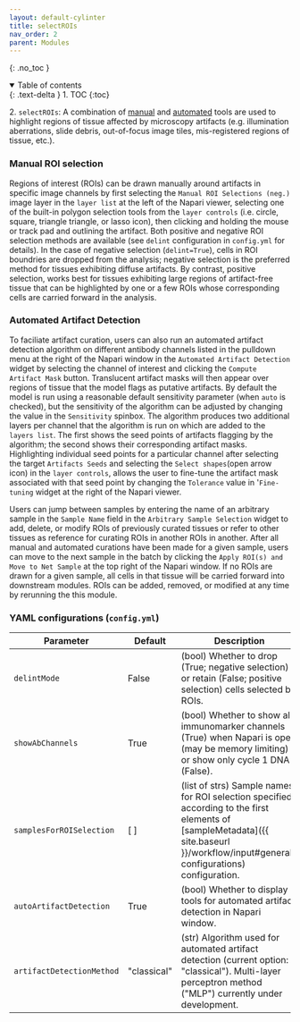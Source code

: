 ```yaml
---
layout: default-cylinter
title: selectROIs
nav_order: 2
parent: Modules
---
```


{: .no_toc }

<details open markdown="block">
  <summary>
    Table of contents
  </summary>
  {: .text-delta }
1. TOC
{:toc}
</details>

2\. `selectROIs`: A combination of [manual](#manual-roi-selection) and [automated](#automated-artifact-detection) tools are used to highlight regions of tissue affected by microscopy artifacts (e.g. illumination aberrations, slide debris, out-of-focus image tiles, mis-registered regions of tissue, etc.).

### Manual ROI selection
Regions of interest (ROIs) can be drawn manually around artifacts in specific image channels by first selecting the `Manual ROI Selections (neg.)` image layer in the `layer list` at the left of the Napari viewer, selecting one of the built-in polygon selection tools from the `layer controls` (i.e. circle, square, triangle triangle, or lasso icon), then clicking and holding the mouse or track pad and outlining the artifact. Both positive and negative ROI selection methods are available (see `delint` configuration in `config.yml` for details). In the case of negative selection (`delint=True`), cells in ROI boundries are dropped from the analysis; negative selection is the preferred method for tissues exhibiting diffuse artifacts. By contrast, positive selection, works best for tissues exhibiting large regions of artifact-free tissue that can be highlighted by one or a few ROIs whose corresponding cells are carried forward in the analysis. 

### Automated Artifact Detection
To faciliate artifact curation, users can also run an automated artifact detection algorithm on different antibody channels listed in the pulldown menu at the right of the Napari window in the `Automated Artifact Detection` widget by selecting the channel of interest and clicking the `Compute Artifact Mask` button. Translucent artifact masks will then appear over regions of tissue that the model flags as putative artifacts. By default the model is run using a reasonable default sensitivity parameter (when `auto` is checked), but the  sensitivity of the algorithm can be adjusted by changing the value in the `Sensitivity` spinbox. The algorithm produces two additional layers per channel that the algorithm is run on which are added to the `layers list`. The first shows the seed points of artifacts flagging by the algorithm; the second shows their corresponding artifact masks. Highlighting individual seed points for a particular channel after selecting the target `Artifacts Seeds` and selecting the `Select shapes`(open arrow icon) in the `layer controls`, allows the user to fine-tune the artifact mask associated with that seed point by changing the `Tolerance` value in '`Fine-tuning` widget at the right of the Napari viewer.   

Users can jump between samples by entering the name of an arbitrary sample in the `Sample Name` field in the `Arbitrary Sample Selection` widget to add, delete, or modify ROIs of previously curated tissues or refer to other tissues as reference for curating ROIs in another ROIs in another. After all manual and automated curations have been made for a given sample, users can move to the next sample in the batch by clicking the `Apply ROI(s) and Move to Net Sample` at the top right of the Napari window. If no ROIs are drawn for a given sample, all cells in that tissue will be carried forward into downstream modules. ROIs can be added, removed, or modified at any time by rerunning the this module.

### YAML configurations (`config.yml`)

| Parameter | Default | Description |
| --- | --- | --- |
| `delintMode` | False | (bool) Whether to drop (True; negative selection) or retain (False; positive selection) cells selected by ROIs. |
| `showAbChannels` | True | (bool) Whether to show all immunomarker channels (True) when Napari is open (may be memory limiting) or show only cycle 1 DNA (False). |
| `samplesForROISelection` | [ ] | (list of strs) Sample names for ROI selection specified according to the first elements of [sampleMetadata]({{ site.baseurl }}/workflow/input#general-configurations) configuration.
| `autoArtifactDetection` | True | (bool) Whether to display tools for automated artifact detection in Napari window. |
| `artifactDetectionMethod` | "classical" | (str) Algorithm used for automated artifact detection (current option: "classical"). Multi-layer perceptron method ("MLP") currently under development.